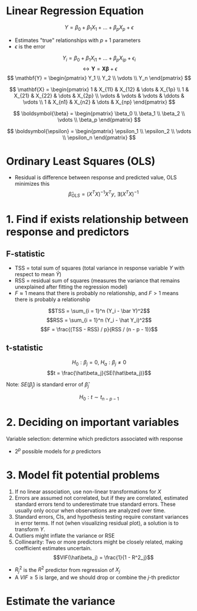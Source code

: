 # Linear Regression Equation
$$Y = \beta_0 + \beta_1 X_1 + ... + \beta_p X_p + \epsilon$$
* Estimates "true" relationships with $p + 1$ parameters
* $\epsilon$ is the error

$$Y_i = \beta_0 + \beta_1 X_{i1} + ... + \beta_p X_{ip} + \epsilon_i$$
$$\leftrightarrow \mathbf{Y} = \mathbf{X \beta} + \epsilon$$
$$
  \mathbf{Y} =
  \begin{pmatrix}
  Y_1 \\
  Y_2 \\
  \vdots \\
  Y_n
  \end{pmatrix}
  $$

$$
   \mathbf{X} =
   \begin{pmatrix}
   1 & X_{11} & X_{12} & \dots & X_{1p} \\
   1 & X_{21} & X_{22} & \dots & X_{2p} \\
   \vdots & \vdots & \vdots & \ddots & \vdots \\
   1 & X_{n1} & X_{n2} & \dots & X_{np}
   \end{pmatrix}
   $$

$$
   \boldsymbol{\beta} =
   \begin{pmatrix}
   \beta_0 \\
   \beta_1 \\
   \beta_2 \\
   \vdots \\
   \beta_p
   \end{pmatrix}
   $$

$$
  \boldsymbol{\epsilon} =
  \begin{pmatrix}
  \epsilon_1 \\
  \epsilon_2 \\
  \vdots \\
  \epsilon_n
  \end{pmatrix}
  $$

# Ordinary Least Squares (OLS)
* Residual is difference between response and predicted value, OLS minimizes this
$$\hat\beta_{OLS} = (X^TX)^{-1}X^Ty,\ \exists (X^TX)^{-1}$$

# 1. Find if exists relationship between response and predictors
## F-statistic
* TSS = total sum of squares (total variance in response variable $Y$ with respect to mean $\bar Y$)
* RSS = residual sum of squares (measures the variance that remains unexplained after fitting the regression model)
* $F \approx 1$ means that there is probably no relationship, and $F > 1$ means there is probably a relationship

$$TSS = \sum_{i = 1}^n (Y_i - \bar Y)^2$$
$$RSS = \sum_{i = 1}^n (Y_i - \hat Y_i)^2$$
$$F = \frac{(TSS - RSS) / p}{RSS / (n - p - 1)}$$

## t-statistic
$$H_0: \beta_j = 0,\ H_a: \beta_j \neq 0$$
$$t = \frac{\hat\beta_j}{SE(\hat\beta_j)}$$

Note: $SE(\hat\beta_j)$ is standard error of $\hat\beta_j$

$$H_0: t \sim t_{n - p - 1}$$

# 2. Deciding on important variables
Variable selection: determine which predictors associated with response
* $2^p$ possible models for $p$ predictors

# 3. Model fit potential problems
1. If no linear association, use non-linear transformations for $X$
2. Errors are assumed not correlated, but if they are correlated, estimated standard errors tend to underestimate true standard errors. These usually only occur when observations are analyzed over time.
3. Standard errors, CIs, and hypothesis testing require constant variances in error terms. If not (when visualizing residual plot), a solution is to transform $Y$.
4. Outliers might inflate the variance or RSE
5. Collinearity: Two or more predictors might be closely related, making coefficient estimates uncertain.
$$VIF(\hat\beta_j) = \frac{1}{1 - R^2_j}$$
* $R^2_j$ is the $R^2$ predictor from regression of $X_j$
* A $VIF \geq 5$ is large, and we should drop or combine the $j$-th predictor

# Estimate the variance
